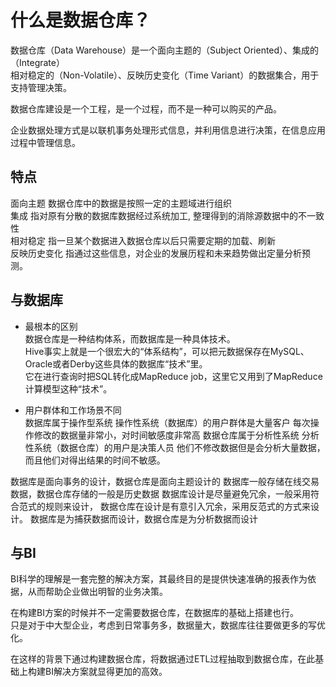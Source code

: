 # 什么是数据仓库？

数据仓库（Data Warehouse）是一个面向主题的（Subject Oriented）、集成的（Integrate）  
相对稳定的（Non-Volatile）、反映历史变化（Time Variant）的数据集合，用于支持管理决策。  

数据仓库建设是一个工程，是一个过程，而不是一种可以购买的产品。   

企业数据处理方式是以联机事务处理形式信息，并利用信息进行决策，在信息应用过程中管理信息。  

## 特点  

面向主题
	数据仓库中的数据是按照一定的主题域进行组织  
集成
	指对原有分散的数据库数据经过系统加工, 整理得到的消除源数据中的不一致性  
相对稳定
	指一旦某个数据进入数据仓库以后只需要定期的加载、刷新  
反映历史变化
	指通过这些信息，对企业的发展历程和未来趋势做出定量分析预测。  

## 与数据库  

* 最根本的区别  
数据仓库是一种结构体系，而数据库是一种具体技术。  
Hive事实上就是一个很宏大的“体系结构”，可以把元数据保存在MySQL、Oracle或者Derby这些具体的数据库“技术”里。  
它在进行查询时把SQL转化成MapReduce job，这里它又用到了MapReduce计算模型这种“技术”。  

* 用户群体和工作场景不同  
数据库属于操作型系统
	操作性系统（数据库）的用户群体是大量客户
	每次操作修改的数据量非常小，对时间敏感度非常高
数据仓库属于分析性系统
	分析性系统（数据仓库）的用户是决策人员
	他们不修改数据但是会分析大量数据，而且他们对得出结果的时间不敏感。

数据库是面向事务的设计，数据仓库是面向主题设计的
数据库一般存储在线交易数据，数据仓库存储的一般是历史数据
数据库设计是尽量避免冗余，一般采用符合范式的规则来设计，
	数据仓库在设计是有意引入冗余，采用反范式的方式来设计。 
数据库是为捕获数据而设计，数据仓库是为分析数据而设计  

## 与BI  

BI科学的理解是一套完整的解决方案，其最终目的是提供快速准确的报表作为依据，从而帮助企业做出明智的业务决策。  

在构建BI方案的时候并不一定需要数据仓库，在数据库的基础上搭建也行。  
只是对于中大型企业，考虑到日常事务多，数据量大，数据库往往要做更多的写优化。  

在这样的背景下通过构建数据仓库，将数据通过ETL过程抽取到数据仓库，在此基础上构建BI解决方案就显得更加的高效。  


